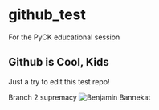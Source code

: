 # github_test
For the PyCK educational session


## Github is Cool, Kids
Just a try to edit this test repo!

Branch 2 supremacy
![Benjamin Bannekat](https://octodex.github.com/images/bannekat.png)
